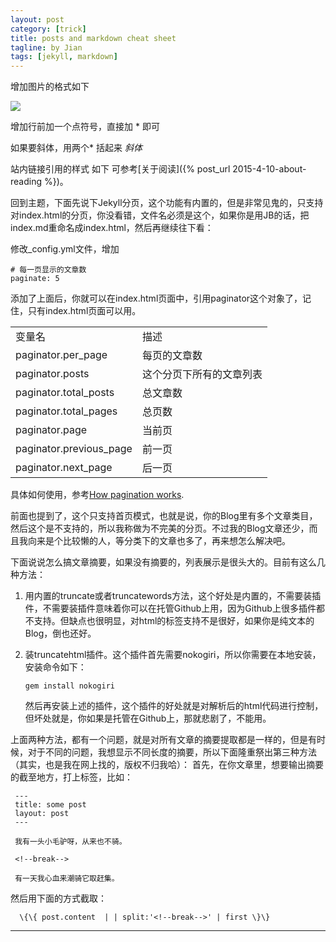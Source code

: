 ```yaml
---
layout: post
category: [trick]
title: posts and markdown cheat sheet
tagline: by Jian
tags: [jekyll, markdown]
---
```



<!--more-->
增加图片的格式如下

![](http://img.blog.csdn.net/20130609184731593)

增加行前加一个点符号，直接加 * 即可

如果要斜体，用两个* 括起来   *斜体*

站内链接引用的样式 如下
可参考[关于阅读]({% post_url 2015-4-10-about-reading %})。

回到主题，下面先说下Jekyll分页，这个功能有内置的，但是非常见鬼的，只支持对index.html的分页，你没看错，文件名必须是这个，如果你是用JB的话，把index.md重命名成index.html，然后再继续往下看：

修改_config.yml文件，增加

    # 每一页显示的文章数
    paginate: 5

添加了上面后，你就可以在index.html页面中，引用paginator这个对象了，记住，只有index.html页面可以用。

<table>
<tr><td>变量名</td>	                <td>描述</td></tr>
<tr><td>paginator.per_page</td>     <td>每页的文章数</td></tr>
<tr><td>paginator.posts</td>        <td>这个分页下所有的文章列表</td></tr>
<tr><td>paginator.total_posts</td>  <td>总文章数</td></tr>
<tr><td>paginator.total_pages</td>  <td>总页数</td></tr>
<tr><td>paginator.page</td>         <td>当前页</td></tr>
<tr><td>paginator.previous_page</td><td>前一页</td></tr>
<tr><td>paginator.next_page</td>    <td>后一页</td></tr>
</table>

具体如何使用，参考[How pagination works](https://github.com/mojombo/jekyll/wiki/Pagination).

前面也提到了，这个只支持首页模式，也就是说，你的Blog里有多个文章类目，然后这个是不支持的，所以我称做为不完美的分页。不过我的Blog文章还少，而且我向来是个比较懒的人，等分类下的文章也多了，再来想怎么解决吧。

下面说说怎么搞文章摘要，如果没有摘要的，列表展示是很头大的。目前有这么几种方法：

 1. 用内置的truncate或者truncatewords方法，这个好处是内置的，不需要装插件，不需要装插件意味着你可以在托管Github上用，因为Github上很多插件都不支持。但缺点也很明显，对html的标签支持不是很好，如果你是纯文本的Blog，倒也还好。

 2. 装truncatehtml插件。这个插件首先需要nokogiri，所以你需要在本地安装，安装命令如下：

        gem install nokogiri

    然后再安装上述的插件，这个插件的好处就是对解析后的html代码进行控制，但坏处就是，你如果是托管在Github上，那就悲剧了，不能用。

上面两种方法，都有一个问题，就是对所有文章的摘要提取都是一样的，但是有时候，对于不同的问题，我想显示不同长度的摘要，所以下面隆重祭出第三种方法（其实，也是我在网上找的，版权不归我哈）：
首先，在你文章里，想要输出摘要的截至地方，打上标签，比如：

     ---
     title: some post
     layout: post
     ---

     我有一头小毛驴呀，从来也不骑。

     <!--break-->

     有一天我心血来潮骑它取赶集。  

然后用下面的方式截取：

      \{\{ post.content  | | split:'<!--break-->' | first \}\}



---
